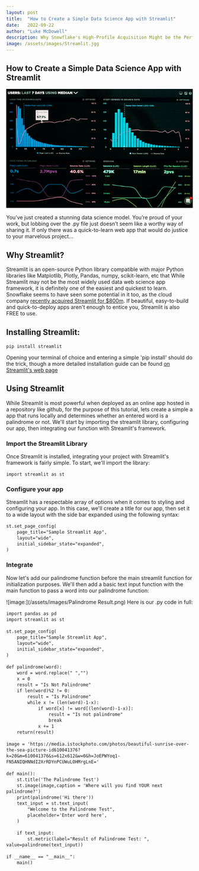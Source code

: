 ```yaml
---
layout: post
title:  "How to Create a Simple Data Science App with Streamlit"
date:   2022-09-22
author: "Luke McDowell"
description: Why Snowflake's High-Profile Acquisition Might be the Perfect Place to Deploy your Project.
image: /assets/images/Streamlit.jgg
---
```


## How to Create a Simple Data Science App with Streamlit

![image:](/assets/images/app1.png)

You’ve just created a stunning data science model. You’re proud of your work, but lobbing over the .py file just doesn’t seem like a worthy way of sharing it. If only there was a quick-to-learn web app that would do justice to your marvelous project... 



## Why Streamlit?
Streamlit is an open-source Python library compatible with major Python libraries like Matplotlib, Plotly, Pandas, numpy, scikit-learn, etc that While Streamlit may not be the most widely used data web science app framework, it is definitely one of the easiest and quickest to learn. Snowflake seems to have seen some potential in it too, as the cloud company [recently acquired Streamlit for $800m](https://techcrunch.com/2022/03/02/snowflake-acquires-streamlit-for-800m-to-help-customers-build-data-based-apps/). If beautiful, easy-to-build and quick-to-deploy apps aren't enough to entice you, Streamlit is also FREE to use.



## Installing Streamlit:

```
pip install streamlit
```
Opening your terminal of choice and entering a simple 'pip install' should do the trick, though a more detailed installation guide can be found [on Streamlit's web page](https://docs.streamlit.io/library/get-started/installation#install-streamlit-on-windows)
  
  
  
  
## Using Streamlit


While Streamlit is most powerful when deployed as an online app hosted in a repository like github, for the purpose of this tutorial, lets create a simple a app that runs locally and determines whether an entered word is a palindrome or not.  We'll start by importing the streamlit library, configuring our app, then integrating our function with Streamlit's framework.


### Import the Streamlit Library
Once Streamlit is installed, integrating your project with Streamlit's framework is fairly simple. To start, we'll import the library:
```
import streamlit as st  
```


### Configure your app

Streamlit has a respectable array of options when it comes to styling and configuring your app. In this case, we'll create a title for our app, then set it to a wide layout with the side bar expanded using the following syntax: 
```
st.set_page_config(
    page_title="Sample Streamlit App",
    layout="wide",
    initial_sidebar_state="expanded",
)
```
### Integrate 

Now let's add our palindrome function before the main streamlit function for initialization purposes. We'll then add a basic text input function with the main function to pass a word into our palindrome function:


![image:](/assets/images/Palindrome Result.png)
Here is our .py code in full:
```
import pandas as pd
import streamlit as st

st.set_page_config(
    page_title="Sample Streamlit App",
    layout="wide",
    initial_sidebar_state="expanded",
)

def palindrome(word):
    word = word.replace(" ","")
    x = 0
    result = "Is Not Palindrome"
    if len(word)%2 != 0:
        result = "Is Palindrome"
        while x != (len(word)-1-x):
            if word[x] != word[(len(word)-1-x)]:
                result = "Is not palindrome"
                break
            x += 1          
    return(result)

image = 'https://media.istockphoto.com/photos/beautiful-sunrise-over-the-sea-picture-id610041376?k=20&m=610041376&s=612x612&w=0&h=JoEPWYoq1-FN5ANIQHNNdI2XrRDYnPCUWuLOHMrgLnE='

def main():
    st.title('The Palindrome Test')
    st.image(image,caption = 'Where will you find YOUR next palindrome?')
    print(palindrome('Hi there'))
    text_input = st.text_input(
        "Welcome to the Palindrome Test",
        placeholder='Enter word here',
    )

    if text_input:
        st.metric(label="Result of Palindrome Test: ", value=palindrome(text_input))   
    
if __name__ == "__main__":
    main()
```    

